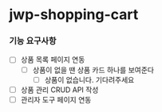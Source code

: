 # jwp-shopping-cart

### 기능 요구사항

- [ ] 상품 목록 페이지 연동
  - [ ] 상품이 없을 땐 상품 카드 하나를 보여준다
    - [ ] 상품이 없습니다. 기다려주세요

- [ ] 상품 관리 CRUD API 작성 
- [ ] 관리자 도구 페이지 연동
